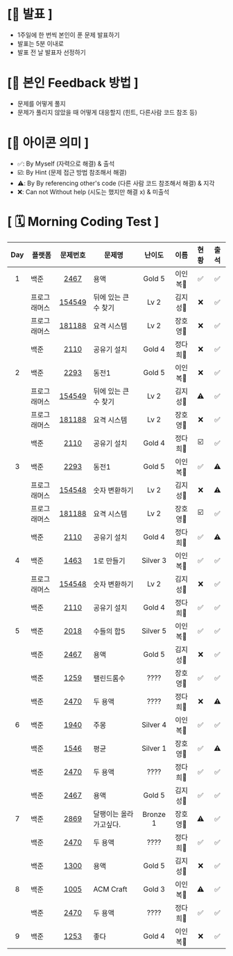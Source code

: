 # **[📌 발표 ]**
- 1주일에 한 번씩 본인이 푼 문제 발표하기
- 발표는 5분 이내로
- 발표 전 날 발표자 선정하기

# **[📌 본인 Feedback 방법 ]**
- 문제를 어떻게 풀지
- 문제가 풀리지 않았을 때 어떻게 대응할지 (힌트, 다른사람 코드 참조 등)

# **[📌 아이콘 의미 ]**
- ✅: By Myself (자력으로 해결) & 출석
- ☑️: By Hint (문제 접근 방법 참조해서 해결)
- ⚠️: By By referencing other's code (다른 사람 코드 참조해서 해결) & 지각
- ❌: Can not Without help (시도는 했지만 해결 x) & 미출석

# **[ 🗓 Morning Coding Test ]**

|Day|플랫폼|문제번호|문제명|난이도|이름|현황|출석
|:-:|------|:-----:|-------|:-----:|:-----:|:-----:|:-----:|
|1|백준|[2467](https://www.acmicpc.net/problem/2467)|용액|Gold 5|이인복🐷|✅|✅|
||프로그래머스|[154549](https://school.programmers.co.kr/learn/courses/30/lessons/154539)|뒤에 있는 큰 수 찾기|Lv 2|김지성🐯|❌|✅|
||프로그래머스|[181188](https://school.programmers.co.kr/learn/courses/30/lessons/181188)|요격 시스템|Lv 2|장호영🐰|❌|✅|
||백준|[2110](https://www.acmicpc.net/problem/2110)|공유기 설치|Gold 4|정다희🙊|❌|✅|
|2|백준|[2293](https://www.acmicpc.net/problem/2293)|동전1|Gold 5|이인복🐷|❌|✅|
||프로그래머스|[154549](https://school.programmers.co.kr/learn/courses/30/lessons/154539)|뒤에 있는 큰 수 찾기|Lv 2|김지성🐯|⚠️|✅|
||프로그래머스|[181188](https://school.programmers.co.kr/learn/courses/30/lessons/181188)|요격 시스템|Lv 2|장호영🐰|❌|✅|
||백준|[2110](https://www.acmicpc.net/problem/2110)|공유기 설치|Gold 4|정다희🙊|☑️|✅|
|3|백준|[2293](https://www.acmicpc.net/problem/2293)|동전1|Gold 5|이인복🐷|✅|⚠️|
||프로그래머스|[154548](https://school.programmers.co.kr/learn/courses/30/lessons/154538)|숫자 변환하기|Lv 2|김지성🐯|❌|⚠️|
||프로그래머스|[181188](https://school.programmers.co.kr/learn/courses/30/lessons/181188)|요격 시스템|Lv 2|장호영🐰|☑️|✅|
||백준|[2110](https://www.acmicpc.net/problem/2110)|공유기 설치|Gold 4|정다희🙊|✅|⚠️|
|4|백준|[1463](https://www.acmicpc.net/problem/1463)|1로 만들기|Silver 3|이인복🐷|✅|✅|
||프로그래머스|[154548](https://school.programmers.co.kr/learn/courses/30/lessons/154538)|숫자 변환하기|Lv 2|김지성🐯|❌|✅|
||백준|[2110](https://www.acmicpc.net/problem/2110)|공유기 설치|Gold 4|정다희🙊|✅|✅|
|5|백준|[2018](https://www.acmicpc.net/problem/2018)|수들의 합5|Silver 5|이인복🐷|✅|✅|
||백준|[2467](https://www.acmicpc.net/problem/2467)|용액|Gold 5|김지성🐯|❌|✅|
||백준|[1259](https://www.acmicpc.net/problem/1259)|팰린드롬수|????|장호영🐰|✅|✅|
||백준|[2470](https://www.acmicpc.net/problem/2470)|두 용액|????|정다희🙊|❌|⚠️|
|6|백준|[1940](https://www.acmicpc.net/problem/1940)|주몽|Silver 4|이인복🐷|✅|✅|
||백준|[1546](https://www.acmicpc.net/problem/1546)|평균|Silver 1|장호영🐰|✅|⚠️|
||백준|[2470](https://www.acmicpc.net/problem/2470)|두 용액|????|정다희🙊|✅|✅|
||백준|[2467](https://www.acmicpc.net/problem/2467)|용액|Gold 5|김지성🐯|✅|✅|
|7|백준|[2869](https://www.acmicpc.net/problem/2869)|달팽이는 올라가고싶다.|Bronze 1|장호영🐰|⚠️|✅|
||백준|[2470](https://www.acmicpc.net/problem/2470)|두 용액|????|정다희🙊|✅|✅|
||백준|[1300](https://www.acmicpc.net/problem/1300)|용액|Gold 5|김지성🐯|❌|✅|
|8|백준|[1005](https://www.acmicpc.net/problem/1005)|ACM Craft|Gold 3|이인복🐷|⚠️|✅|
||백준|[2470](https://www.acmicpc.net/problem/2470)|두 용액|????|정다희🙊|✅|✅|
|9|백준|[1253](https://www.acmicpc.net/problem/1253)|좋다|Gold 4|이인복🐷|❌|✅|
